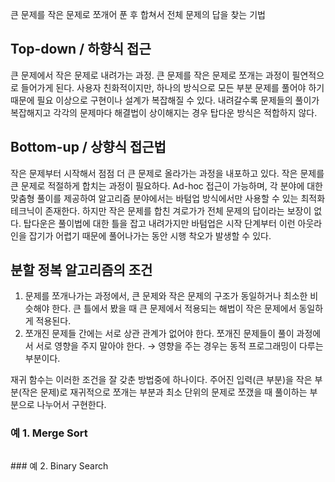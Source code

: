 큰 문제를 작은 문제로 쪼개어 푼 후 합쳐서 전체 문제의 답을 찾는 기법
## Top-down / 하향식 접근
큰 문제에서 작은 문제로 내려가는 과정. 큰 문제를 작은 문제로 쪼개는 과정이 필연적으로 들어가게 된다.
사용자 친화적이지만, 하나의 방식으로 모든 부분 문제를 풀어야 하기 때문에 필요 이상으로 구현이나 설계가 복잡해질 수 있다. 내려갈수록 문제들의 풀이가 복잡해지고 각각의 문제마다 해결법이 상이해지는 경우 탑다운 방식은 적합하지 않다.
## Bottom-up / 상향식 접근법
작은 문제부터 시작해서 점점 더 큰 문제로 올라가는 과정을 내포하고 있다. 작은 문제를 큰 문제로 적절하게 합치는 과정이 필요하다.
Ad-hoc 접근이 가능하며, 각 분야에 대한 맞춤형 풀이를 제공하여 알고리즘 분야에서는 바텀업 방식에서만 사용할 수 있는 최적화 테크닉이 존재한다. 하지만 작은 문제를 합친 겨로가가 전체 문제의 답이라는 보장이 없다. 탑다운은 풀이법에 대한 틀을 잡고 내려가지만 바텀업은 시작 단계부터 이런 아웃라인을 잡기가 어렵기 때문에 풀어나가는 동안 시행 착오가 발생할 수 있다.
## 분할 정복 알고리즘의 조건
1. 문제를 쪼개나가는 과정에서, 큰 문제와 작은 문제의 구조가 동일하거나 최소한 비슷해야 한다. 큰 틀에서 봤을 때 큰 문제에서 적용되는 해법이 작은 문제에서 동일하게 적용된다.
2. 쪼개진 문제들 간에는 서로 상관 관계가 없어야 한다. 쪼개진 문제들이 풀이 과정에서 서로 영향을 주지 말아야 한다. → 영향을 주는 경우는 동적 프로그래밍이 다루는 부분이다.

재귀 함수는 이러한 조건을 잘 갖춘 방법중에 하나이다. 주어진 입력(큰 부분)을 작은 부분(작은 문제)로 재귀적으로 쪼개는 부분과 최소 단위의 문제로 쪼갰을 때 풀이하는 부분으로 나누어서 구현한다.

### 예 1. Merge Sort
<figure style="width: 85%" class="align-center">
  <img src="https://onedrive.live.com/embed?resid=C4F97B3B64AE3E7A%217754&authkey=%21AEzNhVt1g2Nwph8&width=1024&height=986" alt="">
</figure>
### 예 2. Binary Search
<figure style="width: 85%" class="align-center">
  <img src="https://onedrive.live.com/embed?resid=C4F97B3B64AE3E7A%217753&authkey=%21AMT4lIs5bT-UcwA&width=533&height=395" alt="">
</figure>